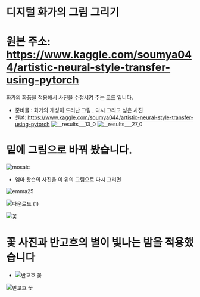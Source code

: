 # 디지털 화가의 그림 그리기 
# 원본 주소: https://www.kaggle.com/soumya044/artistic-neural-style-transfer-using-pytorch
화가의 화풍을 적용해서 사진을 수정시켜 주는 코드 입니다.
- 준비물 : 화가의 개성이 드러난 그림 , 다시 그리고 싶은 사진
- 원본: https://www.kaggle.com/soumya044/artistic-neural-style-transfer-using-pytorch
![__results___13_0](https://user-images.githubusercontent.com/50771738/87236834-e6e93300-c428-11ea-8ed1-5f691cdb55f5.png)
![__results___27_0](https://user-images.githubusercontent.com/50771738/87236833-e486d900-c428-11ea-8483-88681e177f00.png)


# 밑에 그림으로 바꿔 봤습니다.

![mosaic](https://user-images.githubusercontent.com/50771738/87236712-7b529600-c427-11ea-8069-ddf125e90a8d.jpg)

- 엠마 왓슨의 사진을 이 위의 그림으로 다시 그리면

![emma25](https://user-images.githubusercontent.com/50771738/87223566-0a749500-c3b9-11ea-916c-c77c0d4d52c7.jpg)

![다운로드 (1)](https://user-images.githubusercontent.com/50771738/87223567-0ba5c200-c3b9-11ea-9272-3a01ee31927b.png)

![꽃](https://user-images.githubusercontent.com/50771738/87223576-14969380-c3b9-11ea-958f-3bd02e4e9948.png)

# 꽃 사진과 반고흐의 별이 빛나는 밤을 적용했습니다

- ![반고흐 꽃](https://user-images.githubusercontent.com/50771738/87387091-f315f180-c5dc-11ea-9c4e-85ae9860a1cd.png)

 ![반고흐 꽃](https://user-images.githubusercontent.com/50771738/87387193-28bada80-c5dd-11ea-83ba-2cb4729a44cf.png)


